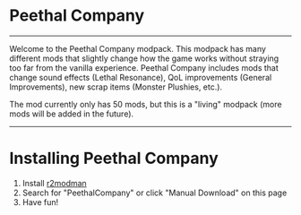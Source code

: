 # Peethal Company

---
Welcome to the Peethal Company modpack. This modpack has many different mods that slightly change how the game works without straying too far from the vanilla experience. Peethal Company includes mods that change sound effects (Lethal Resonance), QoL improvements (General Improvements), new scrap items (Monster Plushies, etc.).

The mod currently only has 50 mods, but this is a "living" modpack (more mods will be added in the future).

---

# Installing Peethal Company

1. Install [r2modman](https://thunderstore.io/c/for-the-king/p/ebkr/r2modman/)
2. Search for "PeethalCompany" or click "Manual Download" on this page
3. Have fun!
